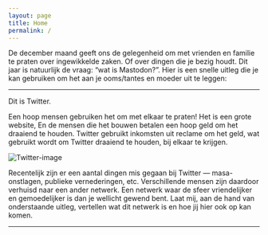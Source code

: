 ```yaml
---
layout: page
title: Home
permalink: /
---
```


De december maand geeft ons de gelegenheid om met vrienden en familie te praten over ingewikkelde zaken. Of over dingen die je bezig houdt.
Dit jaar is natuurlijk de vraag: “wat is Mastodon?”.
Hier is een snelle uitleg die je kan gebruiken om het aan je ooms/tantes en moeder uit te leggen:
<br>
________________________________________


Dit is Twitter. 

Een hoop mensen gebruiken het om met elkaar te praten! 
Het is een grote website, En de mensen die het bouwen betalen een hoop geld om het draaiend te houden. 
Twitter gebruikt inkomsten uit reclame om het geld, wat gebruikt wordt om Twitter draaiend te houden, bij elkaar te krijgen.


![Twitter-image](/mastodonuitgelegd/images/image003.png)

Recentelijk zijn er een aantal dingen mis gegaan bij Twitter — masa-onstlagen, publieke vernederingen, etc.
Verschillende mensen zijn daardoor verhuisd naar een ander netwerk. Een netwerk waar de sfeer vriendelijker en gemoedelijker is dan je wellicht gewend bent.
Laat mij, aan de hand van onderstaande uitleg, vertellen wat dit netwerk is en hoe jij hier ook op kan komen.

________________________________________

